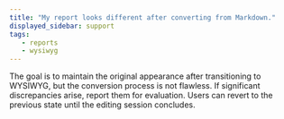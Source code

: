 ```yaml
---
title: "My report looks different after converting from Markdown."
displayed_sidebar: support
tags:
   - reports
   - wysiwyg
---
```


The goal is to maintain the original appearance after transitioning to WYSIWYG, but the conversion process is not flawless. If significant discrepancies arise, report them for evaluation. Users can revert to the previous state until the editing session concludes.
